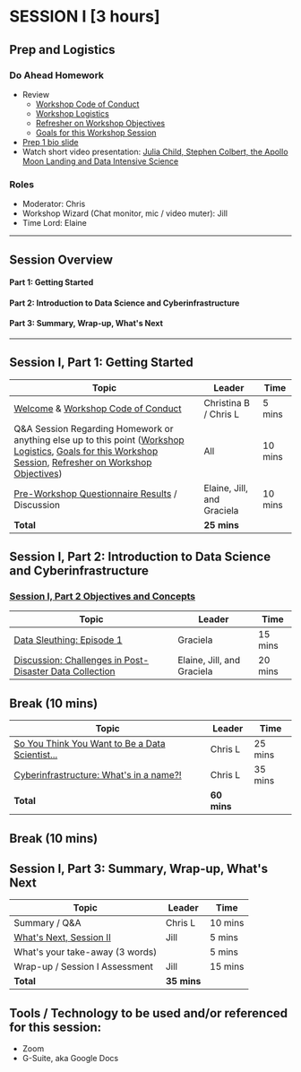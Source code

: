 

# SESSION I [3 hours]


## Prep and Logistics  
### Do Ahead Homework
* Review
  * [Workshop Code of Conduct](https://rapid-research.github.io/nc_pr_virtual_workshop/modules/workshop_codeofconduct.html) 
  * [Workshop Logistics](https://rapid-research.github.io/nc_pr_virtual_workshop/modules/workshop_logistics.html)
  * [Refresher on Workshop Objectives](https://rapid-research.github.io/nc_pr_virtual_workshop/modules/workshop_objectives.html)
  * [Goals for this Workshop Session](https://rapid-research.github.io/nc_pr_virtual_workshop/modules/sessionI_goals.html)
* [Prep 1 bio slide](https://rapid-research.github.io/nc_pr_virtual_workshop/homework/workshop_bios.html)  
* Watch short video presentation: [Julia Child, Stephen Colbert, the Apollo Moon Landing and Data Intensive Science](https://uncch.hosted.panopto.com/Panopto/Pages/Viewer.aspx?id=912b1cb9-0a01-4f2c-95a1-ad1b0181a6f4)

### Roles
* Moderator: Chris
* Workshop Wizard (Chat monitor, mic / video muter): Jill
* Time Lord: Elaine

***

## Session Overview
#### Part 1: Getting Started
#### Part 2: Introduction to Data Science and Cyberinfrastructure
#### Part 3: Summary, Wrap-up, What's Next  

***

## Session I, Part 1: Getting Started 

Topic | Leader | Time 
---------------------------------------- | --------------- | ------- 
[Welcome](https://docs.google.com/presentation/d/1SnLdsvksdGB58zYiA54eliNqMi_16UMsunAJFYC1xc8/edit?usp=sharing) & [Workshop Code of Conduct](https://rapid-research.github.io/nc_pr_virtual_workshop/modules/workshop_codeofconduct.html) | Christina B / Chris L | 5 mins 
Q&A Session Regarding Homework or anything else up to this point ([Workshop Logistics](https://rapid-research.github.io/nc_pr_virtual_workshop/modules/workshop_logistics.html), [Goals for this Workshop Session](https://rapid-research.github.io/nc_pr_virtual_workshop/modules/sessionI_goals.html), [Refresher on Workshop Objectives](https://rapid-research.github.io/nc_pr_virtual_workshop/modules/workshop_objectives.html)) | All | 10 mins  
[Pre-Workshop Questionnaire Results](https://drive.google.com/file/d/1K5bj3Zxfb0V7dWMr8-Y3pdtdgxHNS4Wk/view?usp=sharing) / Discussion | Elaine, Jill, and Graciela | 10 mins 
 | __Total__ | __25 mins__ 
 

## Session I, Part 2: Introduction to Data Science and Cyberinfrastructure

### [Session I, Part 2 Objectives and Concepts](https://rapid-research.github.io/nc_pr_virtual_workshop/modules/intro_to_cyberinfra.html#objectives-and-concepts)

Topic | Leader | Time 
---------------------------------------- | --------------- | ------- 
[Data Sleuthing: Episode 1](https://rapid-research.github.io/nc_pr_virtual_workshop/modules/data_sleuth_episode1.html) | Graciela | 15 mins 
[Discussion: Challenges in Post-Disaster Data Collection](https://rapid-research.github.io/nc_pr_virtual_workshop/modules/post_disaster_data_collection.html) | Elaine, Jill, and Graciela | 20 mins

## Break (10 mins) 

Topic | Leader | Time 
---------------------------------------- | --------------- | ------- 
[So You Think You Want to Be a Data Scientist...](https://rapid-research.github.io/nc_pr_virtual_workshop/modules/intro_to_datasci.html) | Chris L | 25 mins 
[Cyberinfrastructure: What's in a name?!](https://rapid-research.github.io/nc_pr_virtual_workshop/modules/intro_to_cyberinfra.html) | Chris L | 35 mins 
| __Total__ | __60 mins__

## Break (10 mins) 

## Session I, Part 3: Summary, Wrap-up, What's Next

Topic | Leader | Time 
---------------------------------------- | --------------- | ------- 
Summary / Q&A | Chris L | 10 mins 
[What's Next, Session II](https://docs.google.com/presentation/d/1KdWBnq38U3VKUZXVx_eKVqZ1PpqWMjAXvZrF7JZ9CWI/edit?usp=sharing) | Jill | 5 mins
What's your take-away (3 words) | | 5 mins
Wrap-up / Session I Assessment | Jill | 15 mins 
| __Total__ | __35 mins__

## Tools / Technology to be used and/or referenced for this session:
* Zoom
* G-Suite, aka Google Docs





